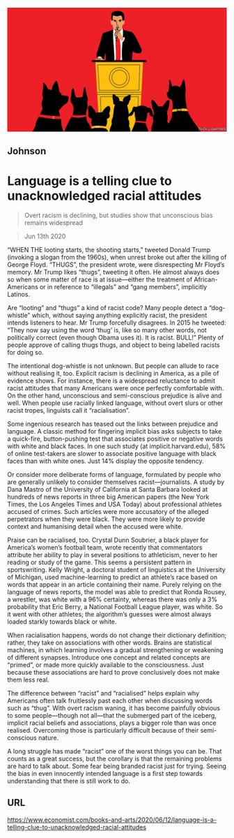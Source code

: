 ![](./images/20200613_BKD001_0.jpg)

## Johnson

# Language is a telling clue to unacknowledged racial attitudes

> Overt racism is declining, but studies show that unconscious bias remains widespread

> Jun 13th 2020

“WHEN THE looting starts, the shooting starts,” tweeted Donald Trump (invoking a slogan from the 1960s), when unrest broke out after the killing of George Floyd. “THUGS”, the president wrote, were disrespecting Mr Floyd’s memory. Mr Trump likes “thugs”, tweeting it often. He almost always does so when some matter of race is at issue—either the treatment of African-Americans or in reference to “illegals” and “gang members”, implicitly Latinos.

Are “looting” and “thugs” a kind of racist code? Many people detect a “dog-whistle” which, without saying anything explicitly racist, the president intends listeners to hear. Mr Trump forcefully disagrees. In 2015 he tweeted: “They now say using the word ‘thug’ is, like so many other words, not politically correct (even though Obama uses it). It is racist. BULL!” Plenty of people approve of calling thugs thugs, and object to being labelled racists for doing so.

The intentional dog-whistle is not unknown. But people can allude to race without realising it, too. Explicit racism is declining in America, as a pile of evidence shows. For instance, there is a widespread reluctance to admit racist attitudes that many Americans were once perfectly comfortable with. On the other hand, unconscious and semi-conscious prejudice is alive and well. When people use racially linked language, without overt slurs or other racist tropes, linguists call it “racialisation”.

Some ingenious research has teased out the links between prejudice and language. A classic method for fingering implicit bias asks subjects to take a quick-fire, button-pushing test that associates positive or negative words with white and black faces. In one such study (at implicit.harvard.edu), 58% of online test-takers are slower to associate positive language with black faces than with white ones. Just 14% display the opposite tendency.

Or consider more deliberate forms of language, formulated by people who are generally unlikely to consider themselves racist—journalists. A study by Dana Mastro of the University of California at Santa Barbara looked at hundreds of news reports in three big American papers (the New York Times, the Los Angeles Times and  USA Today) about professional athletes accused of crimes. Such articles were more accusatory of the alleged perpetrators when they were black. They were more likely to provide context and humanising detail when the accused were white.

Praise can be racialised, too. Crystal Dunn Soubrier, a black player for America’s women’s football team, wrote recently that commentators attribute her ability to play in several positions to athleticism, never to her reading or study of the game. This seems a persistent pattern in sportswriting. Kelly Wright, a doctoral student of linguistics at the University of Michigan, used machine-learning to predict an athlete’s race based on words that appear in an article containing their name. Purely relying on the language of news reports, the model was able to predict that Ronda Rousey, a wrestler, was white with a 96% certainty, whereas there was only a 3% probability that Eric Berry, a National Football League player, was white. So it went with other athletes; the algorithm’s guesses were almost always loaded starkly towards black or white.

When racialisation happens, words do not change their dictionary definition; rather, they take on associations with other words. Brains are statistical machines, in which learning involves a gradual strengthening or weakening of different synapses. Introduce one concept and related concepts are “primed”, or made more quickly available to the consciousness. Just because these associations are hard to prove conclusively does not make them less real.

The difference between “racist” and “racialised” helps explain why Americans often talk fruitlessly past each other when discussing words such as “thug”. With overt racism waning, it has become painfully obvious to some people—though not all—that the submerged part of the iceberg, implicit racial beliefs and associations, plays a bigger role than was once realised. Overcoming those is particularly difficult because of their semi-conscious nature.

A long struggle has made “racist” one of the worst things you can be. That counts as a great success, but the corollary is that the remaining problems are hard to talk about. Some fear being branded racist just for trying. Seeing the bias in even innocently intended language is a first step towards understanding that there is still work to do.

## URL

https://www.economist.com/books-and-arts/2020/06/12/language-is-a-telling-clue-to-unacknowledged-racial-attitudes
